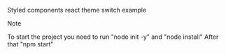 Styled components react theme switch example
> [!NOTE]
> To start the project you need to run "node init -y" and "node install"
After that "npm start"
